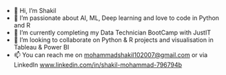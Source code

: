 - 👋 Hi, I’m Shakil
- 👀 I’m passionate about AI, ML, Deep learning and love to code in Python and R
- 🌱 I’m currently completing my Data Technician BootCamp with JustIT
- 💞️ I’m looking to collaborate on Python & R projects and visualisation in Tableau & Power BI
- 📫 You can reach me on mohammadshakil102007@gmail.com or via LinkedIn www.linkedin.com/in/shakil-mohammad-796794b

<!---
mohammadshakil-data/mohammadshakil-data is a ✨ special ✨ repository because its `README.md` (this file) appears on your GitHub profile.
You can click the Preview link to take a look at your changes.
--->
